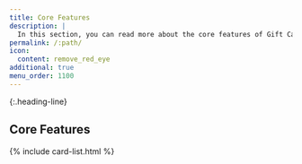 ```yaml
---
title: Core Features
description: |
  In this section, you can read more about the core features of Gift Cards.
permalink: /:path/
icon:
  content: remove_red_eye
additional: true
menu_order: 1100
---
```


{:.heading-line}
## Core Features

{% include card-list.html %}
